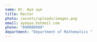 ```yaml
---
name: Dr. Aye aye
title: Rector
photo: /assets/uploads/images.png
email: ayeaye.hotmail.com
phone: "090000999"
department: "Department of Mathematics "
---
```

